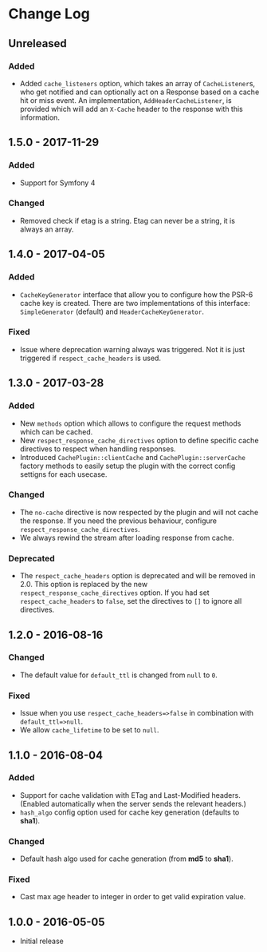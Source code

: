 # Change Log

## Unreleased

### Added

* Added `cache_listeners` option, which takes an array of `CacheListener`s, who get notified and can optionally act on a Response based on a cache hit or miss event. An implementation, `AddHeaderCacheListener`, is provided which will add an `X-Cache` header to the response with this information.

## 1.5.0 - 2017-11-29

### Added

* Support for Symfony 4

### Changed

* Removed check if etag is a string. Etag can never be a string, it is always an array. 

## 1.4.0 - 2017-04-05

### Added 

- `CacheKeyGenerator` interface that allow you to configure how the PSR-6 cache key is created. There are two implementations
of this interface: `SimpleGenerator` (default) and `HeaderCacheKeyGenerator`.

### Fixed

- Issue where deprecation warning always was triggered. Not it is just triggered if `respect_cache_headers` is used. 

## 1.3.0 - 2017-03-28

### Added

- New `methods` option which allows to configure the request methods which can be cached.
- New `respect_response_cache_directives` option to define specific cache directives to respect when handling responses.
- Introduced `CachePlugin::clientCache` and `CachePlugin::serverCache` factory methods to easily setup the plugin with 
  the correct config settigns for each usecase.

### Changed

- The `no-cache` directive is now respected by the plugin and will not cache the response. If you need the previous behaviour, configure `respect_response_cache_directives`.
- We always rewind the stream after loading response from cache. 

### Deprecated

- The `respect_cache_headers` option is deprecated and will be removed in 2.0. This option is replaced by the new `respect_response_cache_directives` option.
  If you had set `respect_cache_headers` to `false`, set the directives to `[]` to ignore all directives.


## 1.2.0 - 2016-08-16

### Changed

- The default value for `default_ttl` is changed from `null` to `0`.

### Fixed

- Issue when you use `respect_cache_headers=>false` in combination with `default_ttl=>null`.
- We allow `cache_lifetime` to be set to `null`.


## 1.1.0 - 2016-08-04

### Added

- Support for cache validation with ETag and Last-Modified headers. (Enabled automatically when the server sends the relevant headers.)
- `hash_algo` config option used for cache key generation (defaults to **sha1**).

### Changed

- Default hash algo used for cache generation (from **md5** to **sha1**).

### Fixed

- Cast max age header to integer in order to get valid expiration value.


## 1.0.0 - 2016-05-05

- Initial release

